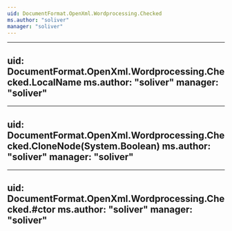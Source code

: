 ```yaml
---
uid: DocumentFormat.OpenXml.Wordprocessing.Checked
ms.author: "soliver"
manager: "soliver"
---
```


---
uid: DocumentFormat.OpenXml.Wordprocessing.Checked.LocalName
ms.author: "soliver"
manager: "soliver"
---

---
uid: DocumentFormat.OpenXml.Wordprocessing.Checked.CloneNode(System.Boolean)
ms.author: "soliver"
manager: "soliver"
---

---
uid: DocumentFormat.OpenXml.Wordprocessing.Checked.#ctor
ms.author: "soliver"
manager: "soliver"
---
